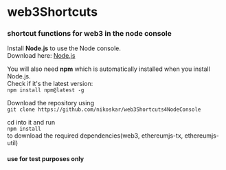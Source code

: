 # web3Shortcuts
### shortcut functions for web3 in the node console

Install **Node.js** to use the Node console.<br /> Download here: [Node.js](https://nodejs.org/en/download/)

You will also need **npm** which is automatically installed when you install Node.js.<br />
Check if it's the latest version:<br />
        ```npm install npm@latest -g```

Download the repository using <br />
        ```git clone https://github.com/nikoskar/web3Shortcuts4NodeConsole```

cd into it and run <br />
```npm install ```     <br />
to download the required dependencies(web3, ethereumjs-tx, ethereumjs-util)
<br />


#### use for test purposes only
